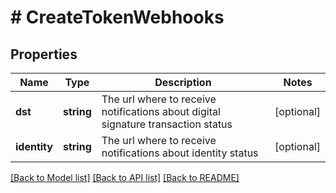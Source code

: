 # # CreateTokenWebhooks

## Properties

Name | Type | Description | Notes
------------ | ------------- | ------------- | -------------
**dst** | **string** | The url where to receive notifications about digital signature transaction status | [optional] 
**identity** | **string** | The url where to receive notifications about identity status | [optional] 

[[Back to Model list]](../../README.md#documentation-for-models) [[Back to API list]](../../README.md#documentation-for-api-endpoints) [[Back to README]](../../README.md)


